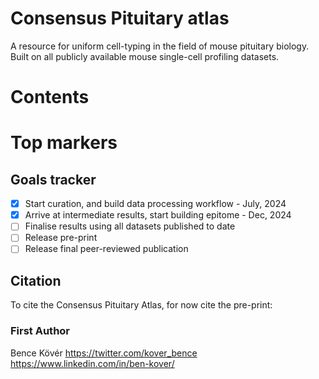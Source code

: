 # Consensus Pituitary atlas
A resource for uniform cell-typing in the field of mouse pituitary biology. Built on all publicly available mouse single-cell profiling datasets.

#  Contents




# Top markers




## Goals tracker

- [x] Start curation, and build data processing workflow - July, 2024
- [x] Arrive at intermediate results, start building epitome - Dec, 2024
- [ ] Finalise results using all datasets published to date
- [ ] Release pre-print
- [ ] Release final peer-reviewed publication

## Citation
To cite the Consensus Pituitary Atlas, for now cite the pre-print:




### First Author
Bence Kövér
https://twitter.com/kover_bence 
https://www.linkedin.com/in/ben-kover/
